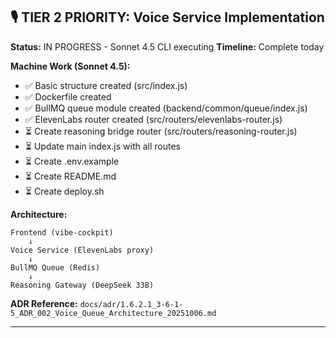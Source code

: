 ## 🎙️ TIER 2 PRIORITY: Voice Service Implementation

**Status:** IN PROGRESS - Sonnet 4.5 CLI executing
**Timeline:** Complete today

**Machine Work (Sonnet 4.5):**
- ✅ Basic structure created (src/index.js)
- ✅ Dockerfile created
- ✅ BullMQ queue module created (backend/common/queue/index.js)
- ✅ ElevenLabs router created (src/routers/elevenlabs-router.js)
- ⏳ Create reasoning bridge router (src/routers/reasoning-router.js)
- ⏳ Update main index.js with all routes
- ⏳ Create .env.example
- ⏳ Create README.md
- ⏳ Create deploy.sh

**Architecture:**
```
Frontend (vibe-cockpit)
    ↓
Voice Service (ElevenLabs proxy)
    ↓
BullMQ Queue (Redis)
    ↓
Reasoning Gateway (DeepSeek 33B)
```

**ADR Reference:** `docs/adr/1.6.2.1_3-6-1-5_ADR_002_Voice_Queue_Architecture_20251006.md`

---
